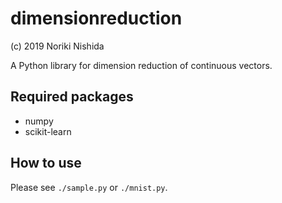 # dimensionreduction

(c) 2019 Noriki Nishida

A Python library for dimension reduction of continuous vectors.

## Required packages ##

- numpy
- scikit-learn

## How to use ##

Please see ```./sample.py``` or ```./mnist.py```.

